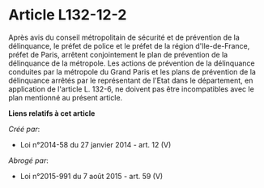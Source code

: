 # Article L132-12-2

Après avis du conseil métropolitain de sécurité et de prévention de la délinquance, le préfet de police et le préfet de la
région d'Ile-de-France, préfet de Paris, arrêtent conjointement le plan de prévention de la délinquance de la métropole. Les
actions de prévention de la délinquance conduites par la métropole du Grand Paris et les plans de prévention de la
délinquance arrêtés par le représentant de l'Etat dans le département, en application de l'article L. 132-6, ne doivent pas
être incompatibles avec le plan mentionné au présent article.

**Liens relatifs à cet article**

_Créé par_:

  - Loi n°2014-58 du 27 janvier 2014 - art. 12 (V)

_Abrogé par_:

  - Loi n°2015-991 du 7 août 2015 - art. 59 (V)
